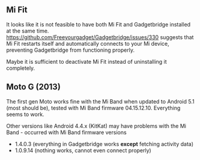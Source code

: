 ## Mi Fit
It looks like it is not feasible to have both Mi Fit and Gadgetbridge installed at the same time. https://github.com/Freeyourgadget/Gadgetbridge/issues/330 suggests that Mi Fit restarts itself and automatically connects to your Mi device, preventing Gadgetbridge from functioning properly.

Maybe it is sufficient to deactivate Mi Fit instead of uninstalling it completely.

## Moto G (2013)

The first gen Moto works fine with the Mi Band when updated to Android 5.1 (most should be), tested with Mi Band firmware 04.15.12.10. Everything seems to work.

Other versions like Android 4.4.x (KitKat) may have problems with the Mi Band - occurred with Mi Band firmware versions 
* 1.4.0.3 (everything in Gadgetbridge works **except** fetching activity data)
* 1.0.9.14 (nothing works, cannot even connect properly)
